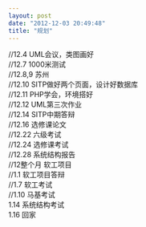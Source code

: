 ```yaml
---
layout: post
date: "2012-12-03 20:49:48"
title: "规划"
---
```


//12.4 UML会议，类图画好  
//12.7 1000米测试  
//12.8,9 苏州  
//12.10 SITP做好两个页面，设计好数据库  
//12.11 PHP学会，环境搭好  
//12.12 UML第三次作业  
//12.14 SITP中期答辩  
//12.16 选修课论文  
//12.22 六级考试  
//12.24 选修课考试  
//12.28 系统结构报告  
//12整个月 软工项目  
//1.1 软工项目答辩  
//1.7 软工考试  
//1.10 马基考试  
1.14 系统结构考试  
1.16 回家